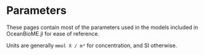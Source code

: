 # Parameters 

These pages contain most of the parameters used in the models included in OceanBioME.jl for ease of reference.

Units are generally `mmol X / m³` for concentration, and SI otherwise.